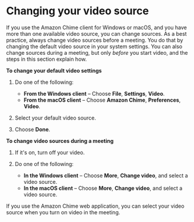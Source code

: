 # Changing your video source<a name="change-video-source"></a>

If you use the Amazon Chime client for Windows or macOS, and you have more than one available video source, you can change sources\. As a best practice, always change video sources before a meeting\. You do that by changing the default video source in your system settings\. You can also change sources during a meeting, but only *before* you start video, and the steps in this section explain how\.

**To change your default video settings**

1. Do one of the following:
   + **From the Windows client** – Choose **File**, **Settings**, **Video**\.
   + **From the macOS client** – Choose **Amazon Chime**, **Preferences**, **Video**\.

1. Select your default video source\.

1. Choose **Done**\.

**To change video sources during a meeting**

1. If it's on, turn off your video\.

1. Do one of the following:
   + **In the Windows client** – Choose **More**, **Change video**, and select a video source\.
   + **In the macOS client** – Choose **More**, **Change video**, and select a video source\.

If you use the Amazon Chime web application, you can select your video source when you turn on video in the meeting\.